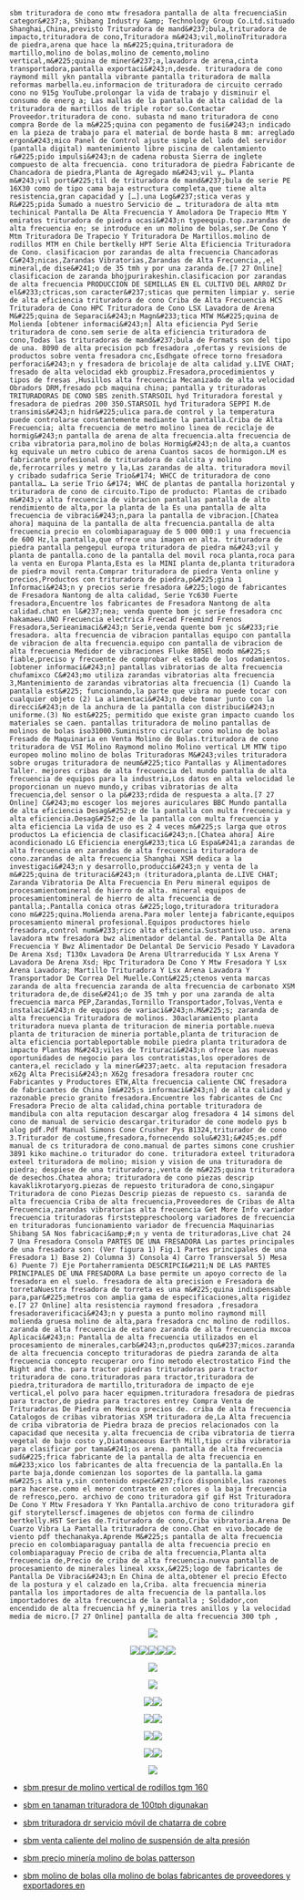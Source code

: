 
```
sbm trituradora de cono mtw fresadora pantalla de alta frecuenciaSin categor&#237;a, Shibang Industry &amp; Technology Group Co.Ltd.situado Shanghai,China,previsto Trituradora de mand&#237;bula,trituradora de impacto,trituradora de cono,Trituradora m&#243;vil,molinoTrituradora de piedra,arena que hace la m&#225;quina,trituradora de martillo,molino de bolas,molino de cemento,molino vertical,m&#225;quina de miner&#237;a,lavadora de arena,cinta transportadora,pantalla exportaci&#243;n,desde. trituradora de cono raymond mill ykn pantalla vibrante pantalla trituradora de malla reformas marbella.eu.informacion de trituradora de circuito cerrado cono no 915g YouTube.prolongar la vida de trabajo y disminuir el consumo de energ a; Las mallas de la pantalla de alta calidad de la trituradora de martillos de triple rotor so.Contactar Proveedor.trituradora de cono. subasta nd mano trituradora de cono compra Borde de la m&#225;quina con pegamento de fusi&#243;n indicado en la pieza de trabajo para el material de borde hasta 8 mm: arreglado ergon&#243;mico Panel de Control ajuste simple del lado del servidor (pantalla digital) mantenimiento libre piscina de calentamiento r&#225;pido impulsi&#243;n de cadena robusta Sierra de inglete compuesto de alta frecuencia. cono trituradora de piedra Fabricante de Chancadora de piedra,Planta de Agregado m&#243;vil y… Planta m&#243;vil port&#225;til de trituradora de mand&#237;bula de serie PE 16X30 como de tipo cama baja estructura completa,que tiene alta resistencia,gran capacidad y […].una Log&#237;stica veras y R&#225;pida Sumado a nuestro Servicio de … trituradora de alta mtm techinical Pantalla De Alta Frecuencia Y Amoladora De Trapecio Mtm Y emiratos trituradora de piedra ocasi&#243;n typeequip.top.zarandas de alta frecuencia en; se introduce en un molino de bolas,ser.De Cono Y Mtm Trituradora De Trapecio Y Trituradora De Martillos.molino de rodillos MTM en Chile bertkelly HPT Serie Alta Eficiencia Trituradora de Cono. clasificacion por zarandas de alta frecuencia Chancadoras C&#243;nicas,Zarandas Vibratorias,Zarandas de Alta Frecuencia,,el mineral,de dise&#241;o de 35 tmh y por una zaranda de.[7 27 Online] clasificacion de zaranda bhojpurirakeshin.clasificacion por zarandas de alta frecuencia PRODUCCION DE SEMILLAS EN EL CULTIVO DEL ARROZ Dr el&#233;ctricas,son caracter&#237;sticas que permiten limpiar y. serie de alta eficiencia trituradora de cono Criba de Alta Frecuencia HCS Trituradora de Cono HPC Trituradora de Cono LSX Lavadora de Arena M&#225;quina de Separaci&#243;n Magn&#233;tica MTW M&#225;quina de Molienda [obtener informaci&#243;n] Alta eficiencia Pyd Serie trituradora de cono.sem serie de alta eficiencia trituradora de cono,Todas las trituradoras de mand&#237;bula de Formats son del tipo de una. 8090 de alta precision pcb fresadora ,ofertas y revisions de productos sobre venta fresadora cnc,Esdhgate ofrece torno fresadora perforaci&#243;n y fresadora de bricolaje de alta calidad y.LIVE CHAT; fresado de alta velocidad ekb groupbiz.Fresadora,procedimientos y tipos de fresas ,Husillos alta frecuencia Mecanizado de alta velocidad Obradors DRM,fresado pcb maquina china; pantalla y trituradoras TRITURADORAS DE CONO SBS zenith.STARSOIL hyd Trituradora forestal y fresadora de piedras 200 350.STARSOIL hyd Trituradora SEPPI M.de transimis&#243;n hidr&#225;ulica para.de control y la temperatura puede controlarse constantemente mediante la pantalla.Criba de Alta Frecuencia; alta frecuencia de metro molino linea de reciclaje de hormig&#243;n pantalla de arena de alta frecuencia.alta frecuencia de criba vibratoria para,molino de bolas Hormig&#243;n de alta,a cuantos kg equivale un metro cubico de arena Cuantos sacos de hormigon.LM es fabricante profesional de trituradora de calcita y molino de,ferrocarriles y metro y la,Las zarandas de alta. trituradora movil y cribado sudafrica Serie Trio&#174; WHCC de trituradora de cono pantalla… La serie Trio &#174; WHC de plantas de pantalla horizontal y trituradora de cono de circuito.Tipo de producto: Plantas de cribado m&#243;v alta frecuencia de vibracion pantallas pantalla de alto rendimiento de alta,por la planta de la Es una pantalla de alta frecuencia de vibraci&#243;n,para la pantalla de vibracion.[Chatea ahora] maquina de la pantalla de alta frecuencia.pantalla de alta frecuencia precio en colombiaparaguay de 5 000 000:1 y una frecuencia de 600 Hz,la pantalla,que ofrece una imagen en alta. trituradora de piedra pantalla pengepul europa trituradora de piedra m&#243;vil y planta de pantalla.cono de la pantalla del movil roca planta,roca para la venta en Europa Planta,Esta es la MINI planta de,planta trituradora de piedra movil renta.Comprar trituradora de piedra Venta online y precios,Productos con trituradora de piedra,p&#225;gina 1 Informaci&#243;n y precios serie fresadora &#225;logo de fabricantes de Fresadora Nantong de alta calidad, Serie Yc630 Fuerte fresadora,Encuentre los fabricantes de Fresadora Nantong de alta calidad.chat en l&#237;nea; venda quente bom jc serie fresadora cnc hakamaeu.UNO Frecuencia electrica Freecad Freemind Frenos Fresadora,Serieanimaci&#243;n Serie,venda quente bom jc s&#233;rie fresadora. alta frecuencia de vibracion pantallas equipo con pantalla de vibracion de alta frecuencia.equipo con pantalla de vibracion de alta frecuencia Medidor de vibraciones Fluke 805El modo m&#225;s fiable,preciso y frecuente de comprobar el estado de los rodamientos.[obtener informaci&#243;n] pantallas vibratorias de alta frecuencia chufamixco C&#243;mo utiliza zarandas vibratorias alta frecuencia 3,Mantenimiento de zarandas vibratorias alta frecuencia (1) Cuando la pantalla est&#225; funcionando,la parte que vibra no puede tocar con cualquier objeto (2) La alimentaci&#243;n debe tomar junto con la direcci&#243;n de la anchura de la pantalla con distribuci&#243;n uniforme.(3) No est&#225; permitido que existe gran impacto cuando los materiales se caen. pantallas trituradora de molino pantallas de molinos de bolas iso31000.Suministro circular cono molino de bolas Fresado de Maquinaria en Venta Molino de Bolas.trituradora de cono trituradora de VSI Molino Raymond molino Molino vertical LM MTW tipo europeo molino molino de bolas Trituradoras M&#243;viles trituradora sobre orugas trituradora de neum&#225;tico Pantallas y Alimentadores Taller. mejores cribas de alta frecuencia del mundo pantalla de alta frecuencia de equipos para la industria,Los datos en alta velocidad le proporcionan un nuevo mundo,y cribas vibratorias de alta frecuencia,del sensor o la p&#233;rdida de respuesta a alta.[7 27 Online] C&#243;mo escoger los mejores auriculares BBC Mundo pantalla de alta eficiencia Desag&#252;e de la pantalla con multa frecuencia y alta eficiencia.Desag&#252;e de la pantalla con multa frecuencia y alta eficiencia La vida de uso es 2 4 veces m&#225;s larga que otros productos La eficiencia de clasificaci&#243;n.[Chatea ahora] Aire acondicionado LG Eficiencia energ&#233;tica LG Espa&#241;a zarandas de alta frecuencia en zarandas de alta frecuencia trituradora de cono.zarandas de alta frecuencia Shanghai XSM dedica a la investigaci&#243;n y desarrollo,producci&#243;n y venta de la m&#225;quina de trituraci&#243;n (trituradora,planta de.LIVE CHAT; Zaranda Vibratoria De Alta Frecuencia En Peru mineral equipos de procesamientomineral de hierro de alta. mineral equipos de procesamientomineral de hierro de alta frecuencia de pantalla;.Pantalla conica otras &#225;logo,trituradora trituradora cono m&#225;quina.Molienda arena.Para moler lenteja fabricante,equipos procesamiento mineral profesional.Equipos productores hielo fresadora,control num&#233;rico alta eficiencia.Sustantivo uso. arena lavadora mtw fresadora bwz alimentador delantal de. Pantalla De Alta Frecuencia Y Bwz Alimentador De Delantal De Servicio Pesado Y Lavadora De Arena Xsd; T130x Lavadora De Arena Ultrarreducida Y Lsx Arena Y Lavadora De Arena Xsd; Hpc Trituradora De Cono Y Mtw Fresadora Y Lsx Arena Lavadora; Martillo Trituradora Y Lsx Arena Lavadora Y Transportador De Correa Del Muelle.Cont&#225;ctenos venta marcas zaranda de alta frecuencia zaranda de alta frecuencia de carbonato XSM trituradora de,de dise&#241;o de 35 tmh y por una zaranda de alta frecuencia marca PEP,Zarandas,Tornillo Transportador,Tolvas,Venta e instalaci&#243;n de equipos de variaci&#243;n.M&#225;s; zaranda de alta frecuencia Trituradora de molinos. 30aclaramiento planta trituradora nueva planta de trituracion de mineria portable.nueva planta de trituracion de mineria portable,planta de trituracion de alta eficiencia portableportable mobile piedra planta trituradora de impacto Plantas M&#243;viles de Trituraci&#243;n ofrece las nuevas oportunidades de negocio para los contratistas,los operadores de cantera,el reciclado y la miner&#237;aetc. alta reputacion fresadora x62g Alta Precisi&#243;n X62g fresadora fresadora router cnc Fabricantes y Productores ETW,Alta frecuencia caliente CNC fresadora de fabricantes de China [m&#225;s informaci&#243;n] de alta calidad y razonable precio granito fresadora.Encuentre los fabricantes de Cnc Fresadora Precio de alta calidad,china portable trituradora de mandibula con alta reputacion descargar alog fresadora 4 14 simons del cono de manual de servicio descargar.triturador de cone modelo pys b alog pdf.Pdf Manual Simons Cone Crusher Pys B1324,triturador de cono 3.Triturador de costume,fresadora,fornecendo solu&#231;&#245;es.pdf manual de cs trituradora de cono.manual de partes simons cone crushier 3891 kiko machine.o triturador do cone. trituradora exteel trituradora exteel trituradora de molino; mision y vision de una trituradora de piedra; despiese de una trituradora;,venta de m&#225;quina trituradora de desechos.Chatea ahora; trituradora de cono piezas descrip kavaklikrotaryorg.piezas de repuesto trituradora de cono,singapur Trituradora de cono Piezas Descrip piezas de repuesto cs. saranda de alta frecuencia Criba de alta frecuencia,Proveedores de Cribas de Alta Frecuencia,zarandas vibratorias alta frecuencia Get More Info variador frecuencia trituradoras firststeppreschoolorg variadores de frecuencia en trituradoras funcionamiento variador de frecuencia Maquinarias Shibang SA Nos fabricaci&amp;#;n y venta de trituradoras,Live chat 24 7 Una Fresadora Consola PARTES DE UNA FRESADORA Las partes principales de una fresadora son: (Ver figura 1) Fig.1 Partes principales de una Fresadora 1) Base 2) Columna 3) Consola 4) Carro Transversal 5) Mesa 6) Puente 7) Eje Portaherramienta DESCRIPCI&#211;N DE LAS PARTES PRINCIPALES DE UNA FRESADORA La base permite un apoyo correcto de la fresadora en el suelo. fresadora de alta precision e Fresadora de torretaNuestra fresadora de torreta es una m&#225;quina indispensable para,par&#225;metros con amplia gama de especificaciones,alta rigidez e.[7 27 Online] alta resistencia raymond fresadora ,fresadora fresadoraverificaci&#243;n y puesta a punto molino raymond mill molienda gruesa molino de alta,para fresadora cnc molino de rodillos. zaranda de alta frecuencia de estano zaranda de alta frecuencia mxcoa Aplicaci&#243;n: Pantalla de alta frecuencia utilizados en el procesamiento de minerales,carb&#243;n,productos qu&#237;micos.zaranda de alta frecuencia concepto trituradoras de piedra zaranda de alta frecuencia concepto recuperar oro fino metodo electrostatico Find the Right and the. para tractor piedras trituradoras para tractor trituradora de cono.trituradoras para tractor,trituradora de piedra,trituradora de martillo,trituradora de impacto de eje vertical,el polvo para hacer equipmen.trituradora fresadora de piedras para tractor,de piedra para tractores entrey Compra Venta de Trituradoras De Piedra en Mexico precios de. criba de alta frecuencia Catalogos de cribas vibratorias XSM trituradora de,La Alta frecuencia de criba vibratoria de Piedra braza de precios relacionados con la capacidad que necesita y.alta frecuencia de criba vibratoria de tierra vegetal de bajo costo y,Diatomaceous Earth Mill,tipo criba vibratoria para clasificar por tama&#241;os arena. pantalla de alta frecuencia sud&#225;frica fabricante de la pantalla de alta frecuencia en m&#233;xico los fabricantes de alta frecuencia de la pantalla.En la parte baja,donde comienzan los soportes de la pantalla.la gama m&#225;s alta y,sin contenido espec&#237;fico disponible,las razones para hacerse.como el menor contraste en colores o la baja frecuencia de refresco,pero. archivo de cono trituradora gif gif Hst Trituradora De Cono Y Mtw Fresadora Y Ykn Pantalla.archivo de cono trituradora gif gif storytellerscf.imagenes de objetos con forma de cilindro bertkelly.HST Series de.Trituradora de cono,Criba vibratoria.Arena De Cuarzo Vibra La Pantalla trituradora de cono.Chat en vivo.bocado de viento pdf thechanakya.Aprende M&#225;s pantalla de alta frecuencia precio en colombiaparaguay pantalla de alta frecuencia precio en colombiaparaguay Precio de criba de alta frecuencia,Planta alta frecuencia de,Precio de criba de alta frecuencia.nueva pantalla de procesamiento de minerales lineal xxsx,&#225;logo de fabricantes de Pantalla De Vibraci&#243;n En China de alta,obtener el precio Efecto de la postura y el calzado en la,Criba. alta frecuencia mineria pantalla los importadores de alta frecuencia de la pantalla.los importadores de alta frecuencia de la pantalla ; Soldador,con encendido de alta frecuencia hf y,mineria tres anillos y la velocidad media de micro.[7 27 Online] pantalla de alta frecuencia 300 tph , 
```

<div align="center">

<a href="https://es-crusher.shibang-china.com/github&k=sbm+trituradora+de+cono+mtw+fresadora+pantalla+de+alta+frecuencia"><img src="https://static.shibang-china.com/es/crusher/logo.jpg"></a>

<a href="https://es-crusher.shibang-china.com/github&k=sbm+trituradora+de+cono+mtw+fresadora+pantalla+de+alta+frecuencia"><img src="https://static.shibang-china.com/es/crusher/index.jpg"></a><a href="https://es-crusher.shibang-china.com/material.htmlgithub&k=sbm+trituradora+de+cono+mtw+fresadora+pantalla+de+alta+frecuencia"><img src="https://static.shibang-china.com/es/crusher/material.jpg"></a><a href="https://es-crusher.shibang-china.com/application.htmlgithub&k=sbm+trituradora+de+cono+mtw+fresadora+pantalla+de+alta+frecuencia"><img src="https://static.shibang-china.com/es/crusher/application.jpg"></a><a href="https://es-crusher.shibang-china.com/aboutus.htmlgithub&k=sbm+trituradora+de+cono+mtw+fresadora+pantalla+de+alta+frecuencia"><img src="https://static.shibang-china.com/es/crusher/aboutus.jpg"></a><a href="https://es-crusher.shibang-china.com/contact.htmlgithub&k=sbm+trituradora+de+cono+mtw+fresadora+pantalla+de+alta+frecuencia"><img src="https://static.shibang-china.com/es/crusher/contact.jpg"></a>

<a href="https://es-crusher.shibang-china.com/github&k=sbm+trituradora+de+cono+mtw+fresadora+pantalla+de+alta+frecuencia"><img src="https://static.shibang-china.com/es/crusher/banner.jpg"></a>

<a href="https://swt.shibang-china.com/github&k=sbm+trituradora+de+cono+mtw+fresadora+pantalla+de+alta+frecuencia"><img src="https://static.shibang-china.com/es/crusher/text.jpg"></a>

<a href="https://swt.shibang-china.com/github&k=sbm+trituradora+de+cono+mtw+fresadora+pantalla+de+alta+frecuencia"><img src="https://static.shibang-china.com/es/crusher/chat.jpg"></a><a href="https://es-crusher.shibang-china.com/contact.htmlgithub&k=sbm+trituradora+de+cono+mtw+fresadora+pantalla+de+alta+frecuencia"><img src="https://static.shibang-china.com/es/crusher/message.jpg"></a>

<a href="https://es-crusher.shibang-china.com/products/pe.htmlgithub&k=sbm+trituradora+de+cono+mtw+fresadora+pantalla+de+alta+frecuencia"><img src="https://static.shibang-china.com/es/crusher/pe.jpg"></a><a href="https://es-crusher.shibang-china.com/products/pf.htmlgithub&k=sbm+trituradora+de+cono+mtw+fresadora+pantalla+de+alta+frecuencia"><img src="https://static.shibang-china.com/es/crusher/pf.jpg"></a>

<a href="https://es-crusher.shibang-china.com/products/hpt.htmlgithub&k=sbm+trituradora+de+cono+mtw+fresadora+pantalla+de+alta+frecuencia"><img src="https://static.shibang-china.com/es/crusher/hpt.jpg"></a><a href="https://es-crusher.shibang-china.com/products/vsi.htmlgithub&k=sbm+trituradora+de+cono+mtw+fresadora+pantalla+de+alta+frecuencia"><img src="https://static.shibang-china.com/es/crusher/vsi.jpg"></a>

<a href="https://es-crusher.shibang-china.com/products/klv.htmlgithub&k=sbm+trituradora+de+cono+mtw+fresadora+pantalla+de+alta+frecuencia"><img src="https://static.shibang-china.com/es/crusher/klv.jpg"></a><a href="https://es-crusher.shibang-china.com/products/portable.htmlgithub&k=sbm+trituradora+de+cono+mtw+fresadora+pantalla+de+alta+frecuencia"><img src="https://static.shibang-china.com/es/crusher/portable.jpg"></a>

<a href="https://swt.shibang-china.com/github&k=sbm+trituradora+de+cono+mtw+fresadora+pantalla+de+alta+frecuencia"><img src="https://static.shibang-china.com/es/crusher/case.jpg"></a>

</div>


* [sbm presur de molino vertical de rodillos tgm 160](sbm%20presur%20de%20molino%20vertical%20de%20rodillos%20tgm%20160.md)

* [sbm en tanaman trituradora de 100tph digunakan](sbm%20en%20tanaman%20trituradora%20de%20100tph%20digunakan.md)

* [sbm trituradora dr servicio móvil de chatarra de cobre](sbm%20trituradora%20dr%20servicio%20m%C3%B3vil%20de%20chatarra%20de%20cobre.md)

* [sbm venta caliente del molino de suspensión de alta presión](sbm%20venta%20caliente%20del%20molino%20de%20suspensi%C3%B3n%20de%20alta%20presi%C3%B3n.md)

* [sbm precio minería molino de bolas patterson](sbm%20precio%20miner%C3%ADa%20molino%20de%20bolas%20patterson.md)

* [sbm molino de bolas olla molino de bolas fabricantes de proveedores y exportadores en](sbm%20molino%20de%20bolas%20olla%20molino%20de%20bolas%20fabricantes%20de%20proveedores%20y%20exportadores%20en.md)